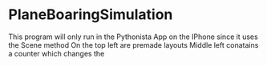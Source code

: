 # PlaneBoaringSimulation
This program will only run in the Pythonista App on the IPhone since it uses the Scene method
On the top left are premade layouts
Middle left conatains a counter which changes the 
